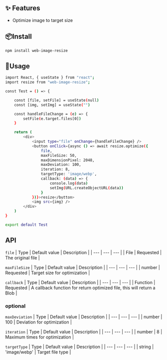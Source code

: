 ## ✨ Features
* Optimize image to target size

## 📦Install

```sh
npm install web-image-resize
```

## 🔨Usage
```sh
import React, { useState } from "react";
import resize from "web-image-resize";

const Test = () => {

    const [file, setFile] = useState(null)
    const [img, setImg] = useState("")

    const handleFileChange = (e) => {
        setFile(e.target.files[0])
    }

    return (
        <div>
            <input type="file" onChange={handleFileChange} />
            <button onClick={async () => await resize.optimize({
                file,
                maxFileSize: 50,
                maxDimensionPixel: 2048,
                maxDeviation: 100,
                iteration: 8,
                targetType: 'image/webp',
                callback: (data) => {
                    console.log(data)
                    setImg(URL.createObjectURL(data))
                }
            })}>resize</button>
            <img src={img} />
        </div>
    )
}

export default Test
```

## API

`file`
| Type | Default value | Description | 
| --- | --- | --- |
| File | Requested | The original file |

`maxFileSize`
| Type | Default value | Description |
| --- | --- | --- |
| number | Requested | Target size for optimization |

`callback`
| Type | Default value | Description |
| --- | --- | --- |
| Function | Requested | A callback function for return optimized file, this will return a Blob |

### optional
`maxDeviation`
| Type | Default value | Description |
| --- | --- | --- |
| number | 100 | Deviation for optimization |

`iteration`
| Type | Default value | Description |
| --- | --- | --- |
| number | 8 | Maximum times for optimization |

`targetType`
| Type | Default value | Description |
| --- | --- | --- |
| string | 'image/webp' | Target file type |
